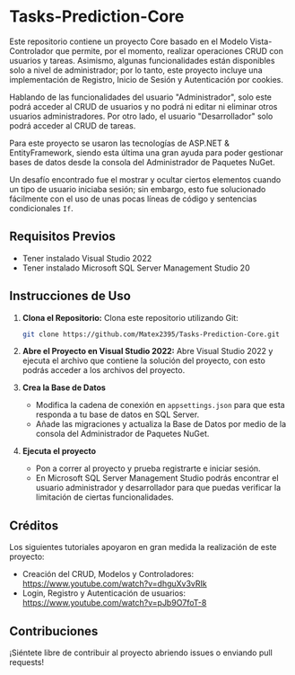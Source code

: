   # Tasks-Prediction-Core

Este repositorio contiene un proyecto Core basado en el Modelo Vista-Controlador que permite, por el momento, realizar operaciones CRUD
con usuarios y tareas. Asimismo, algunas funcionalidades están disponibles solo a nivel de administrador; por lo tanto,
este proyecto incluye una implementación de Registro, Inicio de Sesión y Autenticación por cookies.

Hablando de las funcionalidades del usuario "Administrador", solo este podrá acceder al CRUD de usuarios y no podrá ni editar ni eliminar otros usuarios administradores.
Por otro lado, el usuario "Desarrollador" solo podrá acceder al CRUD de tareas. 

Para este proyecto se usaron las tecnologías de ASP.NET & EntityFramework, siendo esta última una gran 
ayuda para poder gestionar bases de datos desde la consola del Administrador de Paquetes NuGet. 

Un desafío encontrado fue el mostrar y ocultar ciertos elementos cuando un tipo de usuario iniciaba sesión; sin embargo, esto fue 
solucionado fácilmente con el uso de unas pocas líneas de código y sentencias condicionales ```If```.

## Requisitos Previos

- Tener instalado Visual Studio 2022
- Tener instalado Microsoft SQL Server Management Studio 20

## Instrucciones de Uso

1. **Clona el Repositorio:** Clona este repositorio utilizando Git:

    ```bash
    git clone https://github.com/Matex2395/Tasks-Prediction-Core.git
    ```

2. **Abre el Proyecto en Visual Studio 2022:** Abre Visual Studio 2022 y ejecuta el archivo que contiene la solución del proyecto, con esto podrás acceder a los archivos del proyecto.

3. **Crea la Base de Datos**

    - Modifica la cadena de conexión en ```appsettings.json``` para que esta responda a tu base de datos en SQL Server.
    - Añade las migraciones y actualiza la Base de Datos por medio de la consola del Administrador de Paquetes NuGet.

4. **Ejecuta el proyecto**

   - Pon a correr al proyecto y prueba registrarte e iniciar sesión.
   - En Microsoft SQL Server Management Studio podrás encontrar el usuario administrador y desarrollador para que puedas verificar la limitación de ciertas funcionalidades.

## Créditos

Los siguientes tutoriales apoyaron en gran medida la realización de este proyecto:
- Creación del CRUD, Modelos y Controladores: https://www.youtube.com/watch?v=dhguXv3vRIk
- Login, Registro y Autenticación de usuarios: https://www.youtube.com/watch?v=pJb9O7foT-8

## Contribuciones

¡Siéntete libre de contribuir al proyecto abriendo issues o enviando pull requests!
